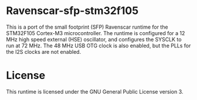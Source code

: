 # Ravenscar-sfp-stm32f105

This is a port of the small footprint (SFP) Ravenscar runtime for the STM32F105
Cortex-M3 microcontroller. The runtime is configured for a 12 MHz high speed
external (HSE) oscillator, and configures the SYSCLK to run at 72 MHz. The 
48 MHz USB OTG clock is also enabled, but the PLLs for the I2S clocks are not
enabled.

# License

This runtime is licensed under the GNU General Public License version 3.

